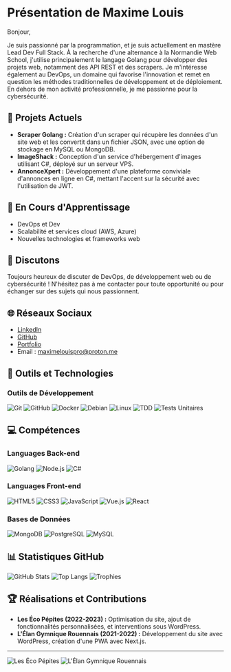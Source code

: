 # Présentation de Maxime Louis

Bonjour,

Je suis passionné par la programmation, et je suis actuellement en mastère Lead Dev Full Stack. À la recherche d'une alternance à la Normandie Web School, j'utilise principalement le langage Golang pour développer des projets web, notamment des API REST et des scrapers. Je m'intéresse également au DevOps, un domaine qui favorise l'innovation et remet en question les méthodes traditionnelles de développement et de déploiement. En dehors de mon activité professionnelle, je me passionne pour la cybersécurité.

## 🔭 Projets Actuels

- **Scraper Golang :** Création d'un scraper qui récupère les données d'un site web et les convertit dans un fichier JSON, avec une option de stockage en MySQL ou MongoDB.
- **ImageShack :** Conception d'un service d'hébergement d'images utilisant C#, déployé sur un serveur VPS.
- **AnnonceXpert :** Développement d'une plateforme conviviale d'annonces en ligne en C#, mettant l'accent sur la sécurité avec l'utilisation de JWT.

## 🌱 En Cours d'Apprentissage

- DevOps et Dev
- Scalabilité et services cloud (AWS, Azure)
- Nouvelles technologies et frameworks web

## 💬 Discutons

Toujours heureux de discuter de DevOps, de développement web ou de cybersécurité ! N'hésitez pas à me contacter pour toute opportunité ou pour échanger sur des sujets qui nous passionnent.

## 🌐 Réseaux Sociaux

- [LinkedIn](https://www.linkedin.com/in/maxime-louis/)
- [GitHub](https://github.com/maxime-louis14)
- [Portfolio](https://portfolio-maxime-louis-hazel.vercel.app/)
- Email : [maximelouispro@proton.me](mailto:maximelouispro@proton.me)

## 🚀 Outils et Technologies

### Outils de Développement

![Git](https://img.shields.io/badge/-Git-f34f29?style=flat-square&logo=git&logoColor=white)
![GitHub](https://img.shields.io/badge/-GitHub-181717?style=flat-square&logo=github&logoColor=white)
![Docker](https://img.shields.io/badge/-Docker-2496ed?style=flat-square&logo=docker&logoColor=white)
![Debian](https://img.shields.io/badge/-Debian-a81d33?style=flat-square&logo=debian&logoColor=white)
![Linux](https://img.shields.io/badge/-Linux-fcc624?style=flat-square&logo=linux&logoColor=black)
![TDD](https://img.shields.io/badge/-TDD-ef4a47?style=flat-square&logo=tdd&logoColor=white)
![Tests Unitaires](https://img.shields.io/badge/-Tests%20Unitaires-6db33f?style=flat-square&logo=testing-library&logoColor=white)

## 💻 Compétences

### Languages Back-end

![Golang](https://img.shields.io/badge/-Golang-00ADD8?style=flat-square&logo=go&logoColor=white)
![Node.js](https://img.shields.io/badge/-Node.js-339933?style=flat-square&logo=node.js&logoColor=white)
![C#](https://img.shields.io/badge/-C%23-239120?style=flat-square&logo=c-sharp&logoColor=white)

### Languages Front-end

![HTML5](https://img.shields.io/badge/-HTML5-e34f26?style=flat-square&logo=html5&logoColor=white)
![CSS3](https://img.shields.io/badge/-CSS3-1572b6?style=flat-square&logo=css3&logoColor=white)
![JavaScript](https://img.shields.io/badge/-JavaScript-f7df1e?style=flat-square&logo=javascript&logoColor=black)
![Vue.js](https://img.shields.io/badge/-Vue.js-4fc08d?style=flat-square&logo=vue.js&logoColor=white)
![React](https://img.shields.io/badge/-React-61dafb?style=flat-square&logo=react&logoColor=black)

### Bases de Données

![MongoDB](https://img.shields.io/badge/-MongoDB-47a248?style=flat-square&logo=mongodb&logoColor=white)
![PostgreSQL](https://img.shields.io/badge/-PostgreSQL-336791?style=flat-square&logo=postgresql&logoColor=white)
![MySQL](https://img.shields.io/badge/-MySQL-4479a1?style=flat-square&logo=mysql&logoColor=white)

## 📊 Statistiques GitHub

![GitHub Stats](https://github-readme-stats.vercel.app/api?username=maxime-louis14&show_icons=true&theme=radical)
![Top Langs](https://github-readme-stats.vercel.app/api/top-langs/?username=maxime-louis14&layout=compact&theme=radical)
![Trophies](https://github-profile-trophy.vercel.app/?username=maxime-louis14&theme=radical)

## 🏆 Réalisations et Contributions

- **Les Éco Pépites (2022-2023) :** Optimisation du site, ajout de fonctionnalités personnalisées, et interventions sous WordPress.
- **L'Élan Gymnique Rouennais (2021-2022) :** Développement du site avec WordPress, création d'une PWA avec Next.js.

---

![Les Éco Pépites](https://lesecopepites.fr/)
![L'Élan Gymnique Rouennais](https://www.egrouen.net/)
